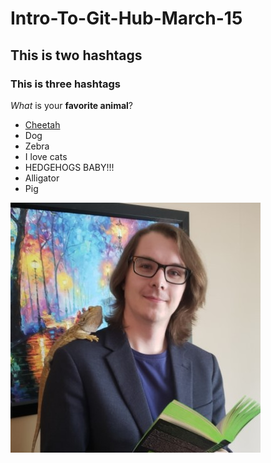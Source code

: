 # Intro-To-Git-Hub-March-15

## This is two hashtags

### This is three hashtags

*What* is your **favorite animal**?


- [Cheetah](https://en.wikipedia.org/wiki/Cheetah)
- Dog
- Zebra
- I love cats
- HEDGEHOGS BABY!!!
- Alligator 
- Pig


![Daniel with Lizard on shoulder](Daniel_Headshot_Library_Reduced.jpg)
